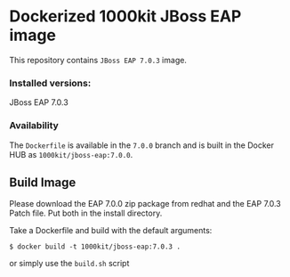 # Dockerized 1000kit JBoss EAP image

This repository contains `JBoss EAP 7.0.3` image.



### Installed versions:

 JBoss EAP 7.0.3

### Availability

The `Dockerfile` is available in the `7.0.0` branch and is built in the Docker HUB as `1000kit/jboss-eap:7.0.0`.

## Build Image

Please download the EAP 7.0.0 zip package from redhat and the EAP 7.0.3 Patch file. Put both in the install directory.

Take a Dockerfile and build with the default arguments:

~~~~
$ docker build -t 1000kit/jboss-eap:7.0.3 .
~~~~

or simply use the `build.sh` script

